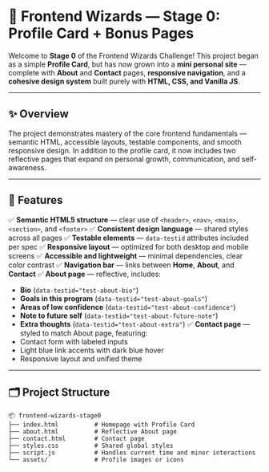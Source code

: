 # 🚀 Frontend Wizards — Stage 0: Profile Card + Bonus Pages

Welcome to **Stage 0** of the Frontend Wizards Challenge!
This project began as a simple **Profile Card**, but has now grown into a **mini personal site** — complete with **About** and **Contact** pages, **responsive navigation**, and a **cohesive design system** built purely with **HTML, CSS, and Vanilla JS**.

---

## ✨ Overview

The project demonstrates mastery of the core frontend fundamentals — semantic HTML, accessible layouts, testable components, and smooth responsive design.
In addition to the profile card, it now includes two reflective pages that expand on personal growth, communication, and self-awareness.

---

## 🧩 Features

✅ **Semantic HTML5 structure** — clear use of `<header>`, `<nav>`, `<main>`, `<section>`, and `<footer>`
✅ **Consistent design language** — shared styles across all pages
✅ **Testable elements** — `data-testid` attributes included per spec
✅ **Responsive layout** — optimized for both desktop and mobile screens
✅ **Accessible and lightweight** — minimal dependencies, clear color contrast
✅ **Navigation bar** — links between **Home**, **About**, and **Contact**
✅ **About page** — reflective, includes:

* **Bio** (`data-testid="test-about-bio"`)
* **Goals in this program** (`data-testid="test-about-goals"`)
* **Areas of low confidence** (`data-testid="test-about-confidence"`)
* **Note to future self** (`data-testid="test-about-future-note"`)
* **Extra thoughts** (`data-testid="test-about-extra"`)
  ✅ **Contact page** — styled to match About page, featuring:
* Contact form with labeled inputs
* Light blue link accents with dark blue hover
* Responsive layout and unified theme

---

## 🗂️ Project Structure

```
📦 frontend-wizards-stage0
├── index.html          # Homepage with Profile Card  
├── about.html          # Reflective About page  
├── contact.html        # Contact page  
├── styles.css          # Shared global styles  
├── script.js           # Handles current time and minor interactions  
└── assets/             # Profile images or icons  
```

